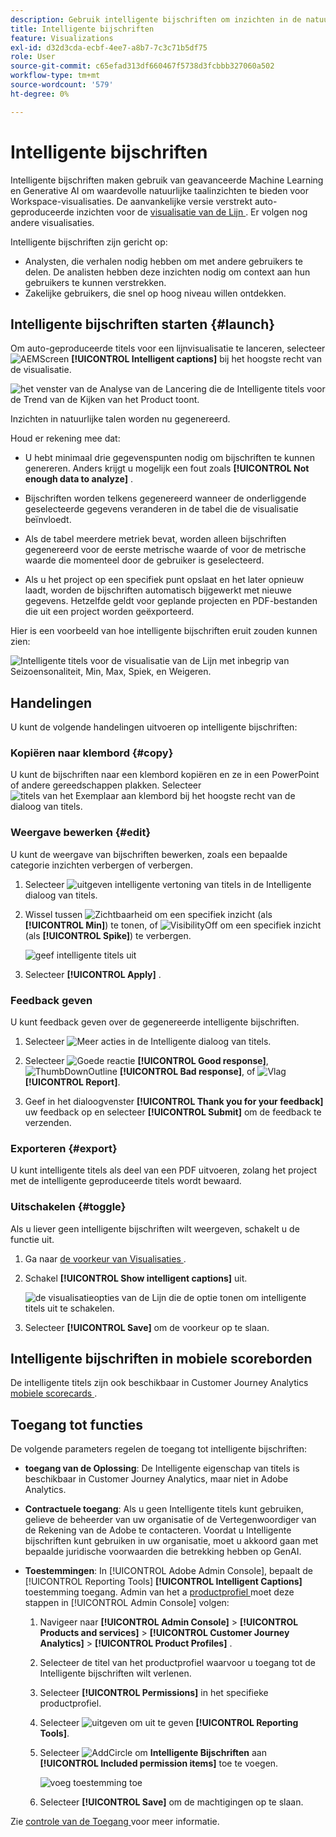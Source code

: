 ```yaml
---
description: Gebruik intelligente bijschriften om inzichten in de natuurlijke taal te genereren voor oppervlaktetrends binnen visualisaties.
title: Intelligente bijschriften
feature: Visualizations
exl-id: d32d3cda-ecbf-4ee7-a8b7-7c3c71b5df75
role: User
source-git-commit: c65efad313df660467f5738d3fcbbb327060a502
workflow-type: tm+mt
source-wordcount: '579'
ht-degree: 0%

---
```


# Intelligente bijschriften

Intelligente bijschriften maken gebruik van geavanceerde Machine Learning en Generative AI om waardevolle natuurlijke taalinzichten te bieden voor Workspace-visualisaties. De aanvankelijke versie verstrekt auto-geproduceerde inzichten voor de [ visualisatie van de Lijn ](line.md). Er volgen nog andere visualisaties.

Intelligente bijschriften zijn gericht op:

* Analysten, die verhalen nodig hebben om met andere gebruikers te delen. De analisten hebben deze inzichten nodig om context aan hun gebruikers te kunnen verstrekken.
* Zakelijke gebruikers, die snel op hoog niveau willen ontdekken.

## Intelligente bijschriften starten {#launch}

Om auto-geproduceerde titels voor een lijnvisualisatie te lanceren, selecteer ![ AEMScreen ](/help/assets/icons/AI.svg) **[!UICONTROL Intelligent captions]** bij het hoogste recht van de visualisatie.

![ het venster van de Analyse van de Lancering die de Intelligente titels voor de Trend van de Kijken van het Product toont. ](assets/intell-caps-1.png)

Inzichten in natuurlijke talen worden nu gegenereerd.

Houd er rekening mee dat:

* U hebt minimaal drie gegevenspunten nodig om bijschriften te kunnen genereren. Anders krijgt u mogelijk een fout zoals **[!UICONTROL Not enough data to analyze]** .

* Bijschriften worden telkens gegenereerd wanneer de onderliggende geselecteerde gegevens veranderen in de tabel die de visualisatie beïnvloedt.

* Als de tabel meerdere metriek bevat, worden alleen bijschriften gegenereerd voor de eerste metrische waarde of voor de metrische waarde die momenteel door de gebruiker is geselecteerd.

* Als u het project op een specifiek punt opslaat en het later opnieuw laadt, worden de bijschriften automatisch bijgewerkt met nieuwe gegevens. Hetzelfde geldt voor geplande projecten en PDF-bestanden die uit een project worden geëxporteerd.

Hier is een voorbeeld van hoe intelligente bijschriften eruit zouden kunnen zien:

![ Intelligente titels voor de visualisatie van de Lijn met inbegrip van Seizoensonaliteit, Min, Max, Spiek, en Weigeren.](assets/captions.png)

## Handelingen

U kunt de volgende handelingen uitvoeren op intelligente bijschriften:

### Kopiëren naar klembord {#copy}

U kunt de bijschriften naar een klembord kopiëren en ze in een PowerPoint of andere gereedschappen plakken. Selecteer ![ titels van het Exemplaar aan klembord ](/help/assets/icons/Copy.svg) bij het hoogste recht van de dialoog van titels.

### Weergave bewerken {#edit}

U kunt de weergave van bijschriften bewerken, zoals een bepaalde categorie inzichten verbergen of verbergen.

1. Selecteer ![ uitgeven intelligente vertoning van titels ](/help/assets/icons/EditInLight.svg) in de Intelligente dialoog van titels.

1. Wissel tussen ![ Zichtbaarheid ](/help/assets/icons/Visibility.svg) om een specifiek inzicht (als **[!UICONTROL Min]**) te tonen, of ![ VisibilityOff ](/help/assets/icons/VisibilityOff.svg) om een specifiek inzicht (als **[!UICONTROL Spike]**) te verbergen.

   ![ geef intelligente titels ](assets/edit-intelligent-captions.png) uit

1. Selecteer **[!UICONTROL Apply]** .


### Feedback geven

U kunt feedback geven over de gegenereerde intelligente bijschriften.

1. Selecteer ![ Meer acties ](/help/assets/icons/More.svg) in de Intelligente dialoog van titels.

1. Selecteer ![ Goede reactie ](/help/assets/icons/ThumbUpOutline.svg) **[!UICONTROL Good response]**, ![ ThumbDownOutline ](/help/assets/icons/ThumbDownOutline.svg) **[!UICONTROL Bad response]**, of ![ Vlag ](/help/assets/icons/Flag.svg) **[!UICONTROL Report]**.

1. Geef in het dialoogvenster **[!UICONTROL Thank you for your feedback]** uw feedback op en selecteer **[!UICONTROL Submit]** om de feedback te verzenden.

### Exporteren {#export}

U kunt intelligente titels als deel van een PDF uitvoeren, zolang het project met de intelligente geproduceerde titels wordt bewaard.

### Uitschakelen {#toggle}

Als u liever geen intelligente bijschriften wilt weergeven, schakelt u de functie uit.

1. Ga naar [ de voorkeur van Visualisaties ](/help/analysis-workspace/user-preferences.md#visualizations-preferences).
1. Schakel **[!UICONTROL Show intelligent captions]** uit.

   ![ de visualisatieopties van de Lijn die de optie tonen om intelligente titels uit te schakelen.](assets/toggle-captions.png)

1. Selecteer **[!UICONTROL Save]** om de voorkeur op te slaan.


## Intelligente bijschriften in mobiele scoreborden

De intelligente titels zijn ook beschikbaar in Customer Journey Analytics [ mobiele scorecards ](https://experienceleague.adobe.com/en/docs/analytics-platform/using/cja-dashboards/manage-scorecard#captions).

## Toegang tot functies

De volgende parameters regelen de toegang tot intelligente bijschriften:

* **toegang van de Oplossing**: De Intelligente eigenschap van titels is beschikbaar in Customer Journey Analytics, maar niet in Adobe Analytics.

* **Contractuele toegang**: Als u geen Intelligente titels kunt gebruiken, gelieve de beheerder van uw organisatie of de Vertegenwoordiger van de Rekening van de Adobe te contacteren. Voordat u Intelligente bijschriften kunt gebruiken in uw organisatie, moet u akkoord gaan met bepaalde juridische voorwaarden die betrekking hebben op GenAI.

* **Toestemmingen**: In [!UICONTROL Adobe Admin Console], bepaalt de [!UICONTROL Reporting Tools] **[!UICONTROL Intelligent Captions]** toestemming toegang. Admin van het a [ productprofiel ](https://helpx.adobe.com/enterprise/using/manage-product-profiles.html) moet deze stappen in [!UICONTROL Admin Console] volgen:
   1. Navigeer naar **[!UICONTROL Admin Console]** > **[!UICONTROL Products and services]** > **[!UICONTROL Customer Journey Analytics]** > **[!UICONTROL Product Profiles]** .
   1. Selecteer de titel van het productprofiel waarvoor u toegang tot de Intelligente bijschriften wilt verlenen.
   1. Selecteer **[!UICONTROL Permissions]** in het specifieke productprofiel.
   1. Selecteer ![ uitgeven ](/help/assets/icons/Edit.svg) om uit te geven **[!UICONTROL Reporting Tools]**.
   1. Selecteer ![ AddCircle ](/help/assets/icons/AddCircle.svg) om **Intelligente Bijschriften** aan **[!UICONTROL Included permission items]** toe te voegen.

      ![ voeg toestemming ](./assets/intelligent-captions-permissions.png) toe

   1. Selecteer **[!UICONTROL Save]** om de machtigingen op te slaan.

Zie [ controle van de Toegang ](/help/technotes/access-control.md#access-control) voor meer informatie.
